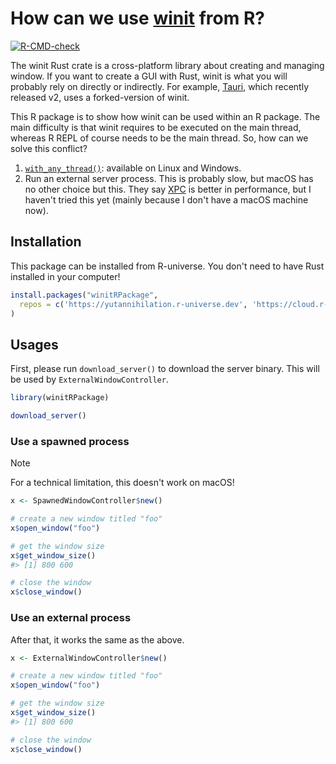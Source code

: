 How can we use [winit](https://docs.rs/winit/latest/winit/) from R?
============================

<!-- badges: start -->
[![R-CMD-check](https://github.com/yutannihilation/winitPumpRPackage/actions/workflows/R-CMD-check.yaml/badge.svg)](https://github.com/yutannihilation/winitPumpRPackage/actions/workflows/R-CMD-check.yaml)
<!-- badges: end -->

The winit Rust crate is a cross-platform library about creating and managing window. If you want to create a GUI with Rust, winit is what you will probably rely on directly or indirectly. For example, [Tauri](https://v2.tauri.app/), which recently released v2, uses a forked-version of winit.

This R package is to show how winit can be used within an R package. The main difficulty is that winit requires to be executed on the main thread, whereas R REPL of course needs to be the main thread. So, how can we solve this conflict?

1. [`with_any_thread()`](https://docs.rs/winit/latest/winit/platform/wayland/trait.EventLoopBuilderExtWayland.html#tymethod.with_any_thread): available on Linux and Windows.
2. Run an external server process. This is probably slow, but macOS has no other choice but this. They say [XPC](https://developer.apple.com/documentation/xpc) is better in performance, but I haven't tried this yet (mainly because I don't have a macOS machine now).

## Installation

This package can be installed from R-universe. You don't need to have Rust installed in your computer!

```r
install.packages("winitRPackage",
  repos = c('https://yutannihilation.r-universe.dev', 'https://cloud.r-project.org')
)
```

## Usages

First, please run `download_server()` to download the server binary.
This will be used by `ExternalWindowController`.

```r
library(winitRPackage)

download_server()
```

### Use a spawned process

> [!NOTE]
> For a technical limitation, this doesn't work on macOS!

```r
x <- SpawnedWindowController$new()

# create a new window titled "foo"
x$open_window("foo")

# get the window size
x$get_window_size()
#> [1] 800 600

# close the window
x$close_window()
```

### Use an external process

After that, it works the same as the above.

```r
x <- ExternalWindowController$new()

# create a new window titled "foo"
x$open_window("foo")

# get the window size
x$get_window_size()
#> [1] 800 600

# close the window
x$close_window()
```